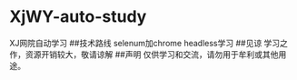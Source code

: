 # XjWY-auto-study
XJ网院自动学习
##技术路线
selenum加chrome headless学习
##见谅
学习之作，资源开销较大，敬请谅解
##声明
仅供学习和交流，请勿用于牟利或其他用途。
